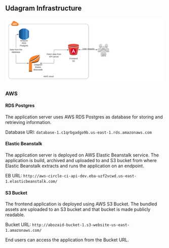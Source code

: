 ## Udagram Infrastructure

![Architecture](../screenshots/Arch.png)

### AWS

#### RDS Postgres

The application server uses AWS RDS Postgres as database for storing and retrieving information.

Database URI: `database-1.c1qrbgadgo9b.us-east-1.rds.amazonaws.com`

#### Elastic Beanstalk

The application server is deployed on AWS Elastic Beanstalk service. The application is build, archived and uploaded
to and S3 bucket from where Elastic Beanstalk extracts and runs the application on an endpoint.

EB URL: `http://aws-circle-ci-api-dev.eba-uzf2vcwd.us-east-1.elasticbeanstalk.com/`

#### S3 Bucket

The frontend application is deployed using AWS S3 Bucket. The bundled assets are uploaded to an S3 bucket and that
bucket is made publicly readable.

Bucket URL: `http://abozaid-bucket-1.s3-website-us-east-1.amazonaws.com/`

End users can access the application from the Bucket URL.

